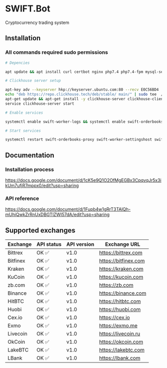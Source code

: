 # SWIFT.Bot

Cryptocurrency trading system


## Installation
### All commands required sudo permissions 

```sh
# Depencies

apt update && apt install curl certbot nginx php7.4 php7.4-fpm mysql-server composer python3-pip build-essential python-dev  libssl-dev libffi-dev libreadline-dev libbz2-dev libsqlite3-dev libncurses5-dev libsnappy-dev libunwind-dev apt-transport-https ca-certificates dirmngr

# Clickhouse server setup 

apt-key adv --keyserver hkp://keyserver.ubuntu.com:80 --recv E0C56BD4
echo "deb https://repo.clickhouse.tech/deb/stable/ main/" | sudo tee  /etc/apt/sources.list.d/clickhouse.list
apt-get update && apt-get install -y clickhouse-server clickhouse-client && 
service clickhouse-server start

# Enable services

systemctl enable swift-worker-logs && systemctl enable swift-orderbooks-proxy && systemctl enable swift-bot && systemctl enable swift-api && systemctl enable swift-worker-settingshost && systemctl enable swift-worker-balances && systemctl enable swift-worker-orders

# Start services

systemctl restart swift-orderbooks-proxy swift-worker-settingshost swift-worker-logs swift-worker-balances swift-worker-orders swift-bot swift-api
```

## Documentation

### Installation process

https://docs.google.com/document/d/1cK5e9Q1O2OfMgEGBx3CpqvqJr5x3ikUm7ufjR7mppx0/edit?usp=sharing

### API reference

https://docs.google.com/document/d/1Fupb4w1gRrT3TAlQh-mUhiQwkZrRnUxDBGTlZWI57dA/edit?usp=sharing


## Supported exchanges

| Exchange   | API status | API version | Exchange URL |
| ------- | ------------------ | ---- | ---- |
| Bittrex | OK :white_check_mark: | v1.0| https://bittrex.com |
| Bitfinex  | OK :white_check_mark: | v1.0| https://bitfinex.com |
| Kraken  | OK :white_check_mark: | v1.0| https://kraken.com |
| KuCoin  | OK :white_check_mark: | v1.0| https://kucoin.com |
| zb.com  | OK :white_check_mark: | v1.0| https://zb.com |
| Binance | OK :white_check_mark: | v1.0| https://binance.com |
| HitBTC  | OK :white_check_mark: | v1.0| https://hitbtc.com |
| Huobi | OK :white_check_mark: | v1.0| https://huobi.com |
| Cex.io  | OK :white_check_mark: | v1.0| https://cex.io |
| Exmo  | OK :white_check_mark: | v1.0| https://exmo.me |
| Livecoin  | OK :white_check_mark: | v1.0| https://livecoin.ru |
| OkCoin  | OK :white_check_mark: | v1.0| https://okcoin.com |
| LakeBTC | OK :white_check_mark: | v1.0| https://lakebtc.com |
| LBank | OK :white_check_mark: | v1.0| https://lbank.com |

